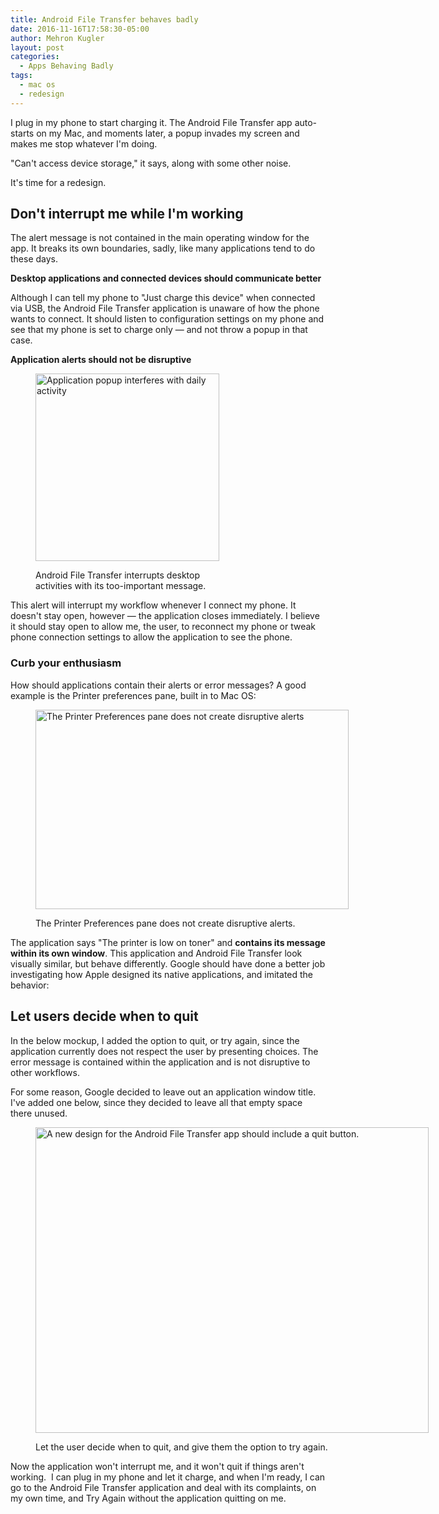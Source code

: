 ```yaml
---
title: Android File Transfer behaves badly
date: 2016-11-16T17:58:30-05:00
author: Mehron Kugler
layout: post
categories:
  - Apps Behaving Badly
tags:
  - mac os
  - redesign
---
```

I plug in my phone to start charging it. The Android File Transfer app auto-starts on my Mac, and moments later, a popup invades my screen and makes me stop whatever I'm doing.

"Can't access device storage," it says, along with some other noise.

It's time for a redesign.

<!--more-->

## Don't interrupt me while I'm working

The alert message is not contained in the main operating window for the app. It breaks its own boundaries, sadly, like many applications tend to do these days.

**Desktop applications and connected devices should communicate better**

Although I can tell my phone to "Just charge this device" when connected via USB, the Android File Transfer application is unaware of how the phone wants to connect. It should listen to configuration settings on my phone and see that my phone is set to charge only &mdash; and not throw a popup in that case.

**Application alerts should not be disruptive**<figure id="attachment_64" aria-describedby="caption-attachment-64" style="width: 294px" class="wp-caption aligncenter">

[<img loading="lazy" class="wp-image-64 size-medium" src="http://www.sunflowerdojo.com/wp-content/uploads/2016/11/Screenshot-2016-11-10-11.27.06-294x300.png" alt="Application popup interferes with daily activity" width="294" height="300" />](http://www.sunflowerdojo.com/wp-content/uploads/2016/11/Screenshot-2016-11-10-11.27.06.png)<figcaption id="caption-attachment-64" class="wp-caption-text">Android File Transfer interrupts desktop activities with its too-important message.</figcaption></figure>

This alert will interrupt my workflow whenever I connect my phone. It doesn't stay open, however &mdash; the application closes immediately. I believe it should stay open to allow me, the user, to reconnect my phone or tweak phone connection settings to allow the application to see the phone.

### Curb your enthusiasm</h2>

How should applications contain their alerts or error messages? A good example is the Printer preferences pane, built in to Mac OS:<figure id="attachment_67" aria-describedby="caption-attachment-67" style="width: 501px" class="wp-caption aligncenter">

<img loading="lazy" class="wp-image-67 size-full" src="http://www.sunflowerdojo.com/wp-content/uploads/2016/11/Screen-Shot-2016-11-16-at-12.03.08-PM.png" alt="The Printer Preferences pane does not create disruptive alerts" width="501" height="319" /> <figcaption id="caption-attachment-67" class="wp-caption-text">The Printer Preferences pane does not create disruptive alerts.</figcaption></figure>

The application says "The printer is low on toner" and **contains its message within its own window**. This application and Android File Transfer look visually similar, but behave differently. Google should have done a better job investigating how Apple designed its native applications, and imitated the behavior:

## Let users decide when to quit

In the below mockup, I added the option to quit, or try again, since the application currently does not respect the user by presenting choices. The error message is contained within the application and is not disruptive to other workflows.

For some reason, Google decided to leave out an application window title. I've added one below, since they decided to leave all that empty space there unused.<figure id="attachment_69" aria-describedby="caption-attachment-69" style="width: 629px" class="wp-caption aligncenter">

[<img loading="lazy" class="wp-image-69 size-full" src="http://www.sunflowerdojo.com/wp-content/uploads/2016/11/android_file_transfer_betterdesign.png" alt="A new design for the Android File Transfer app should include a quit button." width="629" height="489" />](http://www.sunflowerdojo.com/wp-content/uploads/2016/11/android_file_transfer_betterdesign.png)<figcaption id="caption-attachment-69" class="wp-caption-text">Let the user decide when to quit, and give them the option to try again.</figcaption></figure>

Now the application won't interrupt me, and it won't quit if things aren't working.  I can plug in my phone and let it charge, and when I'm ready, I can go to the Android File Transfer application and deal with its complaints, on my own time, and Try Again without the application quitting on me.
